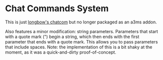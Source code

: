 # Chat Commands System

This is just [longbow's chatcom](https://github.com/ussrlongbow/chatcom) but no longer packaged as an a3ms addon. 

Also features a minor modification: string parameters. Parameters that start with a quote mark (") begin a string, which then ends with the first parameter that ends with a quote mark. This allows you to pass parameters that include spaces. Note: the implementation of this is a bit shaky at the moment, as it was a quick-and-dirty proof-of-concept. 